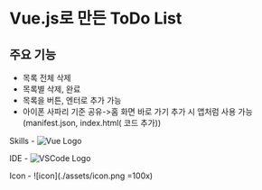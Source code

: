 # Vue.js로 만든 ToDo List

## 주요 기능
- 목록 전체 삭제
- 목록별 삭제, 완료
- 목록을 버튼, 엔터로 추가 가능
- 아이폰 사파리 기준 공유->홈 화면 바로 가기 추가 시 앱처럼 사용 가능
(manifest.json, index.html(<link rel="manifest" href="/manifest.json"> 코드 추가))

Skills - 
![Vue Logo](https://img.shields.io/badge/Vue.js-35495E?style=for-the-badge&logo=vue.js&logoColor=4FC08D)

IDE - 
![VSCode Logo](https://img.shields.io/badge/Visual_Studio_Code-0078D4?style=for-the-badge&logo=visual%20studio%20code&logoColor=white)

Icon - 
![icon](./assets/icon.png =100x)
